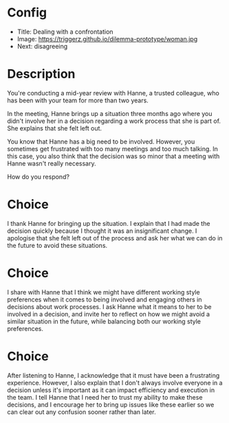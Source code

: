 # Config
 - Title: Dealing with a confrontation
 - Image: https://triggerz.github.io/dilemma-prototype/woman.jpg
 - Next: disagreeing

# Description
You're conducting a mid-year review with Hanne, a trusted colleague, who has been with your team for more than two years. 

In the meeting, Hanne brings up a situation three months ago where you didn't involve her in a decision regarding a work process that she is part of. She explains that she felt left out.

You know that Hanne has a big need to be involved. However, you sometimes get frustrated with too many meetings and too much talking. In this case, you also think that the decision was so minor that a meeting with Hanne wasn't really necessary.

How do you respond?

# Choice
I thank Hanne for bringing up the situation. I explain that I had made the decision quickly because I thought it was an insignificant change. I apologise that she felt left out of the process and ask her what we can do in the future to avoid these situations.

# Choice
I share with Hanne that I think we might have different working style preferences when it comes to being involved and engaging others in decisions about work processes. I ask Hanne what it means to her to be involved in a decision, and invite her to reflect on how we might avoid a similar situation in the future, while balancing both our working style preferences. 

# Choice
After listening to Hanne, I acknowledge that it must have been a frustrating experience. However, I also explain that I don't always involve everyone in a decision unless it's important as it can impact efficiency and execution in the team. I tell Hanne that I need her to trust my ability to make these decisions, and I encourage her to bring up issues like these earlier so we can clear out any confusion sooner rather than later.

